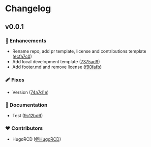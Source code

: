 # Changelog


## v0.0.1


### 🚀 Enhancements

- Rename repo, add pr template, license and contributions template ([ecfa7c0](https://github.com/HugoRCD/markdown/commit/ecfa7c0))
- Add local development template ([7375ad9](https://github.com/HugoRCD/markdown/commit/7375ad9))
- Add footer.md and remove license ([f90fafb](https://github.com/HugoRCD/markdown/commit/f90fafb))

### 🩹 Fixes

- Version ([74a7d1e](https://github.com/HugoRCD/markdown/commit/74a7d1e))

### 📖 Documentation

- Test ([9c12bd6](https://github.com/HugoRCD/markdown/commit/9c12bd6))

### ❤️ Contributors

- HugoRCD ([@HugoRCD](http://github.com/HugoRCD))

